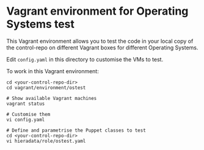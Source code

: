 # Vagrant environment for Operating Systems test

This Vagrant environment allows you to test the code in your local copy of the control-repo 
on different Vagrant boxes for different Operating Systems.

Edit ```config.yaml``` in this directory to customise the VMs to test.

To work in this Vagrant environment:

    cd <your-control-repo-dir>
    cd vagrant/environment/ostest

    # Show available Vagrant machines
    vagrant status

    # Customise them
    vi config.yaml

    # Define and parametrise the Puppet classes to test
    cd <your-control-repo-dir>
    vi hieradata/role/ostest.yaml


